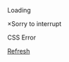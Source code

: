 Loading

×Sorry to interrupt

CSS Error

[Refresh](https://help.nextdoor.com/s/article/Advertising-and-Cookie-Policy?)